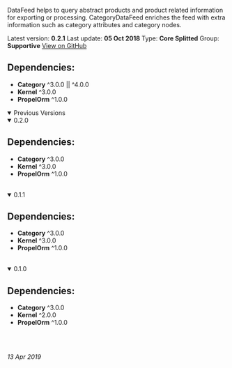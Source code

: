 DataFeed helps to query abstract products and product related information for exporting or processing. CategoryDataFeed enriches the feed with extra information such as category attributes and category nodes.

Latest version: **0.2.1**
Last update: **05 Oct 2018**
Type: **Core Splitted**
Group: **Supportive**
[View on GitHub](https://github.com/spryker/category-data-feed/releases/tag/0.2.1)



## Dependencies:

* **Category** ^3.0.0 || ^4.0.0
* **Kernel** ^3.0.0
* **PropelOrm** ^1.0.0


<details open>
<summary>Previous Versions </summary>

<details open>
<summary>0.2.0 </summary>

## Dependencies:

* **Category** ^3.0.0
* **Kernel** ^3.0.0
* **PropelOrm** ^1.0.0
<br>
</details>

<details open>
<summary>0.1.1 </summary>

## Dependencies:

* **Category** ^3.0.0
* **Kernel** ^3.0.0
* **PropelOrm** ^1.0.0
<br>
</details>

<details open>
<summary>0.1.0 </summary>

## Dependencies:

* **Category** ^3.0.0
* **Kernel** ^2.0.0
* **PropelOrm** ^1.0.0
<br>
</details>


<br>
</details>

_13 Apr 2019_